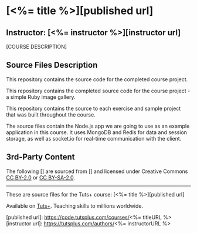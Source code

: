 # [<%= title %>][published url]
## Instructor: [<%= instructor %>][instructor url]


[COURSE DESCRIPTION]


## Source Files Description


This repository contains the source code for the completed course project.

This repository contains the completed source code for the course project - a simple Ruby image gallery.

This repository contains the source to each exercise and sample project that was built throughout the course.

The source files contain the Node.js app we are going to use as an example application in this course. It uses MongoDB and Redis for data and session storage, as well as socket.io for real-time communication with the client.


## 3rd-Party Content

The following [] are sourced from [] and licensed under Creative Commons [CC BY-2.0](https://creativecommons.org/licenses/by/2.0/) or [CC BY-SA-2.0](https://creativecommons.org/licenses/by-sa/2.0/).

------

These are source files for the Tuts+ course: [<%= title %>][published url]

Available on [Tuts+](https://tutsplus.com). Teaching skills to millions worldwide.

[published url]: https://code.tutsplus.com/courses/<%= titleURL %>
[instructor url]: https://tutsplus.com/authors/<%= instructorURL %>
